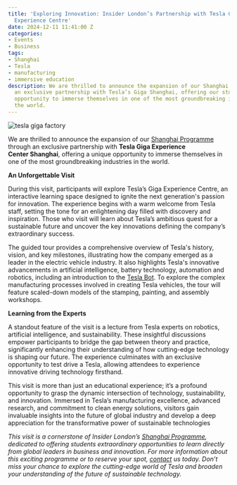 ```yaml
---
title: 'Exploring Innovation: Insider London’s Partnership with Tesla Giga Shanghai
  Experience Centre'
date: 2024-12-11 11:41:00 Z
categories:
- Events
- Business
tags:
- Shanghai
- Tesla
- manufacturing
- immersive education
description: We are thrilled to announce the expansion of our Shanghai Programme through
  an exclusive partnership with Tesla’s Giga Shanghai, offering our students a unique
  opportunity to immerse themselves in one of the most groundbreaking industries in
  the world.
---
```


![tesla giga factory](/uploads/tesla.jpg)

We are thrilled to announce the expansion of our [Shanghai Programme](https://www.insiderlondon.com/asia/shanghai/) through an exclusive partnership with **Tesla Giga Experience Center Shanghai**, offering a unique opportunity to immerse themselves in one of the most groundbreaking industries in the world. 

**An Unforgettable Visit**

During this visit, participants will explore Tesla’s Giga Experience Centre, an interactive learning space designed to ignite the next generation's passion for innovation. The experience begins with a warm welcome from Tesla staff, setting the tone for an enlightening day filled with discovery and inspiration. Those who visit will learn about Tesla’s ambitious quest for a sustainable future and uncover the key innovations defining the company’s extraordinary success.

The guided tour provides a comprehensive overview of Tesla's history, vision, and key milestones, illustrating how the company emerged as a leader in the electric vehicle industry. It also highlights Tesla's innovative advancements in artificial intelligence, battery technology, automation and robotics, including an introduction to the [Tesla Bot](https://www.tesla.com/we-robot). To explore the complex manufacturing processes involved in creating Tesla vehicles, the tour will feature scaled-down models of the stamping, painting, and assembly workshops.

**Learning from the Experts**

A standout feature of the visit is a lecture from Tesla experts on robotics, artificial intelligence, and sustainability. These insightful discussions empower participants to bridge the gap between theory and practice, significantly enhancing their understanding of how cutting-edge technology is shaping our future. The experience culminates with an exclusive opportunity to test drive a Tesla, allowing attendees to experience innovative driving technology firsthand.

This visit is more than just an educational experience; it’s a profound opportunity to grasp the dynamic intersection of technology, sustainability, and innovation. Immersed in Tesla’s manufacturing excellence, advanced research, and commitment to clean energy solutions, visitors gain invaluable insights into the future of global industry and develop a deep appreciation for the transformative power of sustainable technologies


*This visit is a cornerstone of Insider London’s [Shanghai Programme](https://www.insiderlondon.com/asia/shanghai/immersive-programme/), dedicated to offering students extraordinary opportunities to learn directly from global leaders in business and innovation. For more information about this exciting programme or to reserve your spot, [contact](mailto:contact@insiderlondon.com) us today. Don’t miss your chance to explore the cutting-edge world of Tesla and broaden your understanding of the future of sustainable technology.*